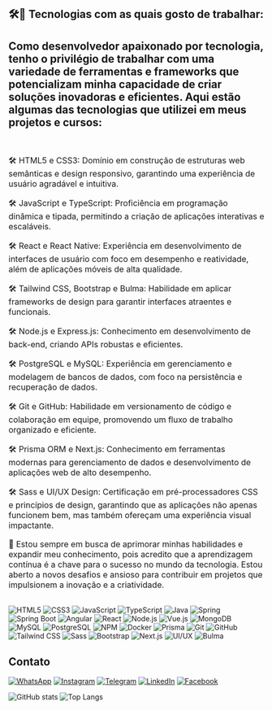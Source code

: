 
## 🛠🚀 Tecnologias com as quais gosto de trabalhar:

## Como desenvolvedor apaixonado por tecnologia, tenho o privilégio de trabalhar com uma variedade de ferramentas e frameworks que potencializam minha capacidade de criar soluções inovadoras e eficientes. Aqui estão algumas das tecnologias que utilizei em meus projetos e cursos:
<br>
<br>

<span style="font-size: 16px;">
  🛠 HTML5 e CSS3: Domínio em construção de estruturas web semânticas e design responsivo, garantindo uma experiência de usuário agradável e intuitiva.
</span>
<br>
<br>

<span style="font-size: 16px;">
  🛠 JavaScript e TypeScript: Proficiência em programação dinâmica e tipada, permitindo a criação de aplicações interativas e escaláveis.
</span>
<br>
<br>

<span style="font-size: 16px;">
  🛠 React e React Native: Experiência em desenvolvimento de interfaces de usuário com foco em desempenho e reatividade, além de aplicações móveis de alta qualidade.
</span>
<br>
<br>

<span style="font-size: 16px;">
  🛠 Tailwind CSS, Bootstrap e Bulma: Habilidade em aplicar frameworks de design para garantir interfaces atraentes e funcionais.
</span>
<br>
<br>

<span style="font-size: 16px;">
  🛠 Node.js e Express.js: Conhecimento em desenvolvimento de back-end, criando APIs robustas e eficientes.
</span>
<br>
<br>

<span style="font-size: 16px;">
  🛠 PostgreSQL e MySQL: Experiência em gerenciamento e modelagem de bancos de dados, com foco na persistência e recuperação de dados.
</span>
<br>
<br>

<span style="font-size: 16px;">
  🛠 Git e GitHub: Habilidade em versionamento de código e colaboração em equipe, promovendo um fluxo de trabalho organizado e eficiente.
</span>
<br>
<br>

<span style="font-size: 16px;">
  🛠 Prisma ORM e Next.js: Conhecimento em ferramentas modernas para gerenciamento de dados e desenvolvimento de aplicações web de alto desempenho.
</span>
<br>
<br>

<span style="font-size: 16px;">
  🛠 Sass e UI/UX Design: Certificação em pré-processadores CSS e princípios de design, garantindo que as aplicações não apenas funcionem bem, mas também ofereçam uma experiência visual impactante.
</span>
<br>
<br>

<span style="font-size: 16px;">
  🚀 Estou sempre em busca de aprimorar minhas habilidades e expandir meu conhecimento, pois acredito que a aprendizagem contínua é a chave para o sucesso no mundo da tecnologia. Estou aberto a novos desafios e ansioso para contribuir em projetos que impulsionem a inovação e a criatividade.
</span>
<br>
<br>


![HTML5](https://img.shields.io/badge/HTML5-E34F26?style=for-the-badge&logo=html5&logoColor=white)
![CSS3](https://img.shields.io/badge/CSS3-1572B6?style=for-the-badge&logo=css3&logoColor=white)
![JavaScript](https://img.shields.io/badge/JavaScript-F7DF1E?style=for-the-badge&logo=javascript&logoColor=black)
![TypeScript](https://img.shields.io/badge/TypeScript-007ACC?style=for-the-badge&logo=typescript&logoColor=white)
![Java](https://img.shields.io/badge/Java-007396?style=for-the-badge&logo=java&logoColor=white)
![Spring](https://img.shields.io/badge/-Spring-6DB33F?style=for-the-badge&logo=spring&logoColor=white)
![Spring Boot](https://img.shields.io/badge/-Spring%20Boot-6DB33F?style=for-the-badge&logo=springboot&logoColor=white)
![Angular](https://img.shields.io/badge/Angular-DD0031?style=for-the-badge&logo=angular&logoColor=white)
![React](https://img.shields.io/badge/-React-61DAFB?style=for-the-badge&logo=react&logoColor=black)
![Node.js](https://img.shields.io/badge/Node.js-339933?style=for-the-badge&logo=nodedotjs&logoColor=white)
![Vue.js](https://img.shields.io/badge/Vue.js-4FC08D?style=for-the-badge&logo=vue.js&logoColor=white)
![MongoDB](https://img.shields.io/badge/MongoDB-47A248?style=for-the-badge&logo=mongodb&logoColor=white)
![MySQL](https://img.shields.io/badge/MySQL-4479A1?style=for-the-badge&logo=mysql&logoColor=white)
![PostgreSQL](https://img.shields.io/badge/-PostgreSQL-4169E1?style=for-the-badge&logo=postgresql&logoColor=white)
![NPM](https://img.shields.io/badge/NPM-CB3837?style=for-the-badge&logo=npm&logoColor=white)
![Docker](https://img.shields.io/badge/Docker-2496ED?style=for-the-badge&logo=docker&logoColor=white)
![Prisma](https://img.shields.io/badge/-Prisma-2D3748?style=for-the-badge&logo=prisma&logoColor=white)
![Git](https://img.shields.io/badge/-Git-F05032?style=for-the-badge&logo=git&logoColor=white)
![GitHub](https://img.shields.io/badge/-GitHub-181717?style=for-the-badge&logo=github&logoColor=white)
![Tailwind CSS](https://img.shields.io/badge/-Tailwind_CSS-38B2AC?style=for-the-badge&logo=tailwind-css&logoColor=white)
![Sass](https://img.shields.io/badge/-Sass-CC6699?style=for-the-badge&logo=sass&logoColor=white)
![Bootstrap](https://img.shields.io/badge/-Bootstrap-563D7C?style=for-the-badge&logo=bootstrap&logoColor=white)
![Next.js](https://img.shields.io/badge/-Next.js-000000?style=for-the-badge&logo=next.js&logoColor=white)
![UI/UX](https://img.shields.io/badge/-UI%2FUX-F1F1F1?style=for-the-badge&logo=figma&logoColor=black)
![Bulma](https://img.shields.io/badge/-Bulma-00D1B2?style=for-the-badge&logo=bulma&logoColor=white)

## Contato
[![WhatsApp](https://img.shields.io/badge/-WhatsApp-25D366?style=for-the-badge&logo=WhatsApp&logoColor=white)](https://wa.me/5568999435959)
[![Instagram](https://img.shields.io/badge/-Instagram-E1306C?style=for-the-badge&logo=Instagram&logoColor=white)](https://instagram.com/wanderson_ollive)
[![Telegram](https://img.shields.io/badge/-Telegram-26A5E4?style=for-the-badge&logo=Telegram&logoColor=white)](https://t.me/WandersonOlliveira)
[![LinkedIn](https://img.shields.io/badge/-LinkedIn-0077B5?style=for-the-badge&logo=LinkedIn&logoColor=white)](https://linkedin.com/in/wanderson-de-oliveira-9a6399236)
[![Facebook](https://img.shields.io/badge/-Facebook-1877F2?style=for-the-badge&logo=Facebook&logoColor=white)](https://facebook.com/)

![GitHub stats](https://github-readme-stats.vercel.app/api?username=WandersonOlliveira&show_icons=true&theme=radical)
![Top Langs](https://github-readme-stats.vercel.app/api/top-langs/?username=WandersonOlliveira&layout=compact&theme=radical)

